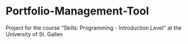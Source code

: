 # Portfolio-Management-Tool
Project for the course "Skills: Programming - Introduction Level" at the University of St. Gallen
